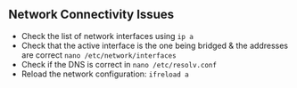 ## Network Connectivity Issues 
- Check the list of network interfaces using `ip a`
- Check that the active interface is the one being bridged & the addresses are correct `nano /etc/network/interfaces` 
- Check if the DNS is correct in `nano /etc/resolv.conf`
- Reload the network configuration: `ifreload a`
